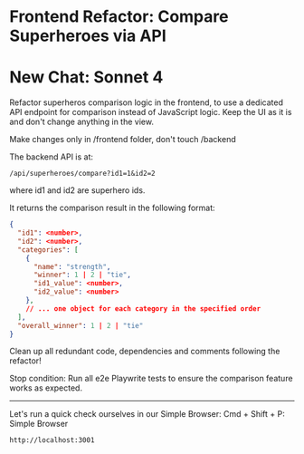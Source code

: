 # Frontend Refactor: Compare Superheroes via API

# New Chat: Sonnet 4

Refactor superheros comparison logic in the frontend, to use a dedicated API endpoint for comparison instead of JavaScript logic. 
Keep the UI as it is and don't change anything in the view.

Make changes only in /frontend folder, don't touch /backend

The backend API is at:
```
/api/superheroes/compare?id1=1&id2=2
```
where id1 and id2 are superhero ids.

It returns the comparison result in the following format:
```json
{
  "id1": <number>,
  "id2": <number>,
  "categories": [
    {
      "name": "strength",
      "winner": 1 | 2 | "tie",
      "id1_value": <number>,
      "id2_value": <number>
    },
    // ... one object for each category in the specified order
  ],
  "overall_winner": 1 | 2 | "tie"
}
```

Clean up all redundant code, dependencies and comments following the refactor!

Stop condition: 
Run all e2e Playwrite tests to ensure the comparison feature works as expected.

---
Let's run a quick check ourselves in our Simple Browser:
Cmd + Shift + P: Simple Browser
```
http://localhost:3001
```